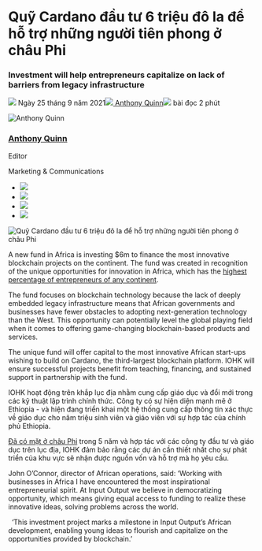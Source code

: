 # Quỹ Cardano đầu tư 6 triệu đô la để hỗ trợ những người tiên phong ở châu Phi

### **Investment will help entrepreneurs capitalize on lack of barriers from legacy infrastructure**

![](img/2021-09-25-blockchain-fund-injecting-6m-to-support-africa-s-pioneers.002.png) Ngày 25 tháng 9 năm 2021![](img/2021-09-25-blockchain-fund-injecting-6m-to-support-africa-s-pioneers.002.png)[ Anthony Quinn](tmp//en/blog/authors/anthony-quinn/page-1/)![](img/2021-09-25-blockchain-fund-injecting-6m-to-support-africa-s-pioneers.003.png) bài đọc 2 phút

![Anthony Quinn](img/2021-09-25-blockchain-fund-injecting-6m-to-support-africa-s-pioneers.004.png)[](tmp//en/blog/authors/anthony-quinn/page-1/)

### [**Anthony Quinn**](tmp//en/blog/authors/anthony-quinn/page-1/)

Editor

Marketing &amp; Communications

- ![](img/2021-09-25-blockchain-fund-injecting-6m-to-support-africa-s-pioneers.005.png)[](mailto:anthony.quinn@iohk.io "Email")
- ![](img/2021-09-25-blockchain-fund-injecting-6m-to-support-africa-s-pioneers.006.png)[](https://www.youtube.com/watch?v=KkcAic12dvc "YouTube")
- ![](img/2021-09-25-blockchain-fund-injecting-6m-to-support-africa-s-pioneers.007.png)[](https://www.linkedin.com/in/tony-quinn-frsa-0b093229 "LinkedIn")
- ![](img/2021-09-25-blockchain-fund-injecting-6m-to-support-africa-s-pioneers.008.png)[](https://twitter.com/IohkT "Twitter")

![Quỹ Cardano đầu tư 6 triệu đô la để hỗ trợ những người tiên phong ở châu Phi](img/2021-09-25-blockchain-fund-injecting-6m-to-support-africa-s-pioneers.009.png)

A new fund in Africa is investing $6m to finance the most innovative blockchain projects on the continent. The fund was created in recognition of the unique opportunities for innovation in Africa, which has the [highest percentage of entrepreneurs of any continent](https://africa.businessinsider.com/local/markets/africa-has-the-highest-percentage-of-entrepreneurs-among-working-age-adults-of-any/4xv050s). 

The fund focuses on blockchain technology because the lack of deeply embedded legacy infrastructure means that African governments and businesses have fewer obstacles to adopting next-generation technology than the West. This opportunity can potentially level the global playing field when it comes to offering game-changing blockchain-based products and services. 

The unique fund will offer capital to the most innovative African start-ups wishing to build on Cardano, the third-largest blockchain platform. IOHK will ensure successful projects benefit from teaching, financing, and sustained support in partnership with the fund.

IOHK hoạt động trên khắp lục địa nhằm cung cấp giáo dục và đổi mới trong các kỹ thuật lập trình chính thức. Công ty có sự hiện diện mạnh mẽ ở Ethiopia - và hiện đang triển khai một hệ thống cung cấp thông tin xác thực về giáo dục cho năm triệu sinh viên và giáo viên với sự hợp tác của chính phủ Ethiopia.

[Đã có mặt ở châu Phi](https://africa.cardano.org/) trong 5 năm và hợp tác với các công ty đầu tư và giáo dục trên lục địa, IOHK đảm bảo rằng các dự án cần thiết nhất cho sự phát triển của khu vực sẽ nhận được nguồn vốn và hỗ trợ mà họ yêu cầu. 

John O’Connor, director of African operations, said: ‘Working with businesses in Africa I have encountered the most inspirational entrepreneurial spirit. At Input Output we believe in democratizing opportunity, which means giving equal access to funding to realize these innovative ideas, solving problems across the world.

` `‘This investment project marks a milestone in Input Output’s African development, enabling young ideas to flourish and capitalize on the opportunities provided by blockchain.’
